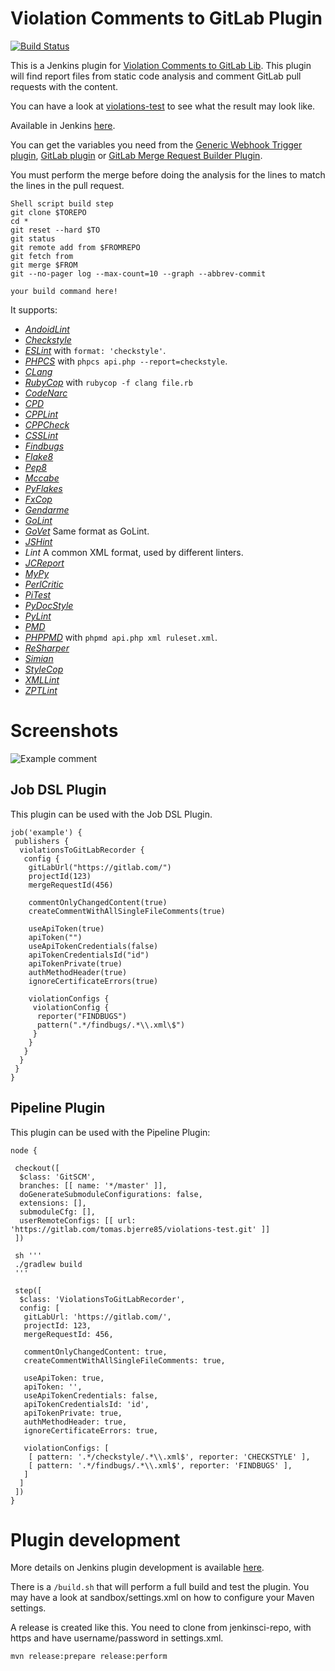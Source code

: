 # Violation Comments to GitLab Plugin

[![Build Status](https://ci.jenkins.io/job/Plugins/job/violation-comments-to-gitlab-plugin/job/master/badge/icon)](https://ci.jenkins.io/job/Plugins/job/violation-comments-to-gitlab-plugin)

This is a Jenkins plugin for [Violation Comments to GitLab Lib](https://github.com/tomasbjerre/violation-comments-to-gitlab-lib). This plugin will find report files from static code analysis and comment GitLab pull requests with the content.

You can have a look at [violations-test](https://gitlab.com/tomas.bjerre85/violations-test/merge_requests/1) to see what the result may look like.

Available in Jenkins [here](https://wiki.jenkins-ci.org/display/JENKINS/Violation+Comments+to+GitLab+Plugin).

You can get the variables you need from the [Generic Webhook Trigger plugin](https://github.com/jenkinsci/generic-webhook-trigger-plugin), [GitLab plugin](https://github.com/jenkinsci/gitlab-plugin) or [GitLab Merge Request Builder Plugin](https://github.com/timols/jenkins-gitlab-merge-request-builder-plugin).

You must perform the merge before doing the analysis for the lines to match the lines in the pull request.

```
Shell script build step
git clone $TOREPO
cd *
git reset --hard $TO
git status
git remote add from $FROMREPO
git fetch from
git merge $FROM
git --no-pager log --max-count=10 --graph --abbrev-commit

your build command here!
```

It supports:
 * [_AndoidLint_](http://developer.android.com/tools/help/lint.html)
 * [_Checkstyle_](http://checkstyle.sourceforge.net/)
  * [_ESLint_](https://github.com/sindresorhus/grunt-eslint) with `format: 'checkstyle'`.
  * [_PHPCS_](https://github.com/squizlabs/PHP_CodeSniffer) with `phpcs api.php --report=checkstyle`.
 * [_CLang_](https://clang-analyzer.llvm.org/)
  * [_RubyCop_](http://rubocop.readthedocs.io/en/latest/formatters/) with `rubycop -f clang file.rb`
 * [_CodeNarc_](http://codenarc.sourceforge.net/)
 * [_CPD_](http://pmd.sourceforge.net/pmd-4.3.0/cpd.html)
 * [_CPPLint_](https://github.com/theandrewdavis/cpplint)
 * [_CPPCheck_](http://cppcheck.sourceforge.net/)
 * [_CSSLint_](https://github.com/CSSLint/csslint)
 * [_Findbugs_](http://findbugs.sourceforge.net/)
 * [_Flake8_](http://flake8.readthedocs.org/en/latest/)
  * [_Pep8_](https://github.com/PyCQA/pycodestyle)
  * [_Mccabe_](https://pypi.python.org/pypi/mccabe)
  * [_PyFlakes_](https://pypi.python.org/pypi/pyflakes)
 * [_FxCop_](https://en.wikipedia.org/wiki/FxCop)
 * [_Gendarme_](http://www.mono-project.com/docs/tools+libraries/tools/gendarme/)
 * [_GoLint_](https://github.com/golang/lint)
  * [_GoVet_](https://golang.org/cmd/vet/) Same format as GoLint.
 * [_JSHint_](http://jshint.com/)
 * _Lint_ A common XML format, used by different linters.
 * [_JCReport_](https://github.com/jCoderZ/fawkez/wiki/JcReport)
 * [_MyPy_](https://pypi.python.org/pypi/mypy-lang)
 * [_PerlCritic_](https://github.com/Perl-Critic)
 * [_PiTest_](http://pitest.org/)
 * [_PyDocStyle_](https://pypi.python.org/pypi/pydocstyle)
 * [_PyLint_](https://www.pylint.org/)
 * [_PMD_](https://pmd.github.io/)
  * [_PHPPMD_](https://phpmd.org/) with `phpmd api.php xml ruleset.xml`.
 * [_ReSharper_](https://www.jetbrains.com/resharper/)
 * [_Simian_](http://www.harukizaemon.com/simian/)
 * [_StyleCop_](https://stylecop.codeplex.com/)
 * [_XMLLint_](http://xmlsoft.org/xmllint.html)
 * [_ZPTLint_](https://pypi.python.org/pypi/zptlint)


# Screenshots

![Example comment](https://github.com/jenkinsci/violation-comments-to-gitlab-plugin/blob/master/sandbox/mergerequest-onecomment.png)

## Job DSL Plugin

This plugin can be used with the Job DSL Plugin.

```
job('example') {
 publishers {
  violationsToGitLabRecorder {
   config {
    gitLabUrl("https://gitlab.com/")
    projectId(123)
    mergeRequestId(456)

    commentOnlyChangedContent(true)
    createCommentWithAllSingleFileComments(true)

    useApiToken(true)
    apiToken("")
    useApiTokenCredentials(false)
    apiTokenCredentialsId("id")
    apiTokenPrivate(true)
    authMethodHeader(true)
    ignoreCertificateErrors(true)

    violationConfigs {
     violationConfig {
      reporter("FINDBUGS")
      pattern(".*/findbugs/.*\\.xml\$")
     }
    }
   }
  }
 }
}
```

## Pipeline Plugin

This plugin can be used with the Pipeline Plugin:

```
node {

 checkout([
  $class: 'GitSCM', 
  branches: [[ name: '*/master' ]], 
  doGenerateSubmoduleConfigurations: false,
  extensions: [],
  submoduleCfg: [],
  userRemoteConfigs: [[ url: 'https://gitlab.com/tomas.bjerre85/violations-test.git' ]]
 ])

 sh '''
 ./gradlew build
 '''

 step([
  $class: 'ViolationsToGitLabRecorder', 
  config: [
   gitLabUrl: 'https://gitlab.com/',
   projectId: 123,
   mergeRequestId: 456,

   commentOnlyChangedContent: true,
   createCommentWithAllSingleFileComments: true,

   useApiToken: true,
   apiToken: '',
   useApiTokenCredentials: false,
   apiTokenCredentialsId: 'id',
   apiTokenPrivate: true,
   authMethodHeader: true,
   ignoreCertificateErrors: true,

   violationConfigs: [
    [ pattern: '.*/checkstyle/.*\\.xml$', reporter: 'CHECKSTYLE' ], 
    [ pattern: '.*/findbugs/.*\\.xml$', reporter: 'FINDBUGS' ], 
   ]
  ]
 ])
}
```

# Plugin development
More details on Jenkins plugin development is available [here](https://wiki.jenkins-ci.org/display/JENKINS/Plugin+tutorial).

There is a ```/build.sh``` that will perform a full build and test the plugin. You may have a look at sandbox/settings.xml on how to configure your Maven settings.

A release is created like this. You need to clone from jenkinsci-repo, with https and have username/password in settings.xml.
```
mvn release:prepare release:perform
```
